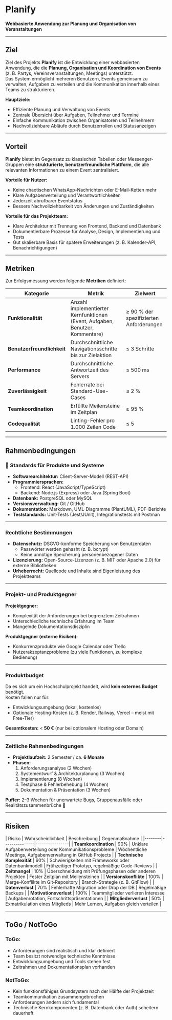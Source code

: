 # Planify 
**Webbasierte Anwendung zur Planung und Organisation von Veranstaltungen**

---

## Ziel

Ziel des Projekts **Planify** ist die Entwicklung einer webbasierten Anwendung, die die **Planung, Organisation und Koordination von Events** (z. B. Partys, Vereinsveranstaltungen, Meetings) unterstützt.  
Das System ermöglicht mehreren Benutzern, Events gemeinsam zu verwalten, Aufgaben zu verteilen und die Kommunikation innerhalb eines Teams zu strukturieren.  

**Hauptziele:**
- Effiziente Planung und Verwaltung von Events
- Zentrale Übersicht über Aufgaben, Teilnehmer und Termine
- Einfache Kommunikation zwischen Organisatoren und Teilnehmern
- Nachvollziehbare Abläufe durch Benutzerrollen und Statusanzeigen

---

## Vorteil

**Planify** bietet im Gegensatz zu klassischen Tabellen oder Messenger-Gruppen eine **strukturierte, benutzerfreundliche Plattform**, die alle relevanten Informationen zu einem Event zentralisiert.  

**Vorteile für Nutzer:**
- Keine chaotischen WhatsApp-Nachrichten oder E-Mail-Ketten mehr  
- Klare Aufgabenverteilung und Verantwortlichkeiten  
- Jederzeit abrufbarer Eventstatus  
- Bessere Nachvollziehbarkeit von Änderungen und Zuständigkeiten  

**Vorteile für das Projektteam:**
- Klare Architektur mit Trennung von Frontend, Backend und Datenbank  
- Dokumentierbare Prozesse für Analyse, Design, Implementierung und Tests  
- Gut skalierbare Basis für spätere Erweiterungen (z. B. Kalender-API, Benachrichtigungen)

---

## Metriken

Zur Erfolgsmessung werden folgende **Metriken** definiert:

| Kategorie | Metrik | Zielwert |
|------------|--------|-----------|
| **Funktionalität** | Anzahl implementierter Kernfunktionen (Event, Aufgaben, Benutzer, Kommentare) | ≥ 90 % der spezifizierten Anforderungen |
| **Benutzerfreundlichkeit** | Durchschnittliche Navigationsschritte bis zur Zielaktion | ≤ 3 Schritte |
| **Performance** | Durchschnittliche Antwortzeit des Servers | ≤ 500 ms |
| **Zuverlässigkeit** | Fehlerrate bei Standard-Use-Cases | ≤ 2 % |
| **Teamkoordination** | Erfüllte Meilensteine im Zeitplan | ≥ 95 % |
| **Codequalität** | Linting-Fehler pro 1.000 Zeilen Code | ≤ 5 |

---

## Rahmenbedingungen

### 🔧 Standards für Produkte und Systeme
- **Softwarearchitektur:** Client-Server-Modell (REST-API)
- **Programmiersprachen:**  
  - Frontend: React (JavaScript/TypeScript)  
  - Backend: Node.js (Express) oder Java (Spring Boot)
- **Datenbank:** PostgreSQL oder MySQL  
- **Versionsverwaltung:** Git / GitHub  
- **Dokumentation:** Markdown, UML-Diagramme (PlantUML), PDF-Berichte  
- **Teststandards:** Unit-Tests (Jest/JUnit), Integrationstests mit Postman

---

### Rechtliche Bestimmungen
- **Datenschutz:** DSGVO-konforme Speicherung von Benutzerdaten  
  - Passwörter werden gehasht (z. B. bcrypt)  
  - Keine unnötige Speicherung personenbezogener Daten  
- **Lizenzierung:** Open-Source-Lizenzen (z. B. MIT oder Apache 2.0) für externe Bibliotheken  
- **Urheberrecht:** Quellcode und Inhalte sind Eigenleistung des Projektteams  

---

### Projekt- und Produktgegner
**Projektgegner:**  
- Komplexität der Anforderungen bei begrenztem Zeitrahmen  
- Unterschiedliche technische Erfahrung im Team  
- Mangelnde Dokumentationsdisziplin  

**Produktgegner (externe Risiken):**  
- Konkurrenzprodukte wie Google Calendar oder Trello  
- Nutzerakzeptanzprobleme (zu viele Funktionen, zu komplexe Bedienung)  

---

### Produktbudget
Da es sich um ein Hochschulprojekt handelt, wird **kein externes Budget** benötigt.  
Kosten fallen nur für:
- Entwicklungsumgebung (lokal, kostenlos)  
- Optionale Hosting-Kosten (z. B. Render, Railway, Vercel – meist mit Free-Tier)  

**Gesamtkosten:** < **50 €** (nur bei optionalem Hosting oder Domain)

---

### Zeitliche Rahmenbedingungen
- **Projektlaufzeit:** 2 Semester / ca. **6 Monate**  
- **Phasen:**
  1. Anforderungsanalyse (2 Wochen)  
  2. Systementwurf & Architekturplanung (3 Wochen)  
  3. Implementierung (8 Wochen)  
  4. Testphase & Fehlerbehebung (4 Wochen)  
  5. Dokumentation & Präsentation (3 Wochen)  

**Puffer:** 2–3 Wochen für unerwartete Bugs, Gruppenausfälle oder Realitätszusammenbrüche 🥀  

---

## Risiken

| Risiko | Wahrscheinlichkeit | Beschreibung | Gegenmaßnahme |
|--------|---------------|----------------|
| **Teamkoordination** | 90% | Unklare Aufgabenverteilung oder Kommunikationsprobleme | Wöchentliche Meetings, Aufgabenverwaltung in GitHub Projects |
| **Technische Komplexität** | 60% | Schwierigkeiten mit Frameworks oder Datenbankmodell | Frühzeitiger Prototyp, regelmäßige Code-Reviews |
| **Zeitmangel** | 10% | Überschneidung mit Prüfungsphasen oder anderen Projekten | Fester Zeitplan mit Meilensteinen |
| **Versionskonflikte** | 100% | Merge-Konflikte im Git-Repository | Branch-Strategie (z. B. GitFlow) |
| **Datenverlust** | 70% | Fehlerhafte Migration oder Drop der DB | Regelmäßige Backups |
| **Motivationsverlust** | 100% | Teammitglieder verlieren Interesse | Aufgabenrotation, Fortschrittspräsentationen |
| **Mitgliederverlust** | 50% | Exmatrikulation eines Mitglieds | Mehr Lernen, Aufgaben gleich verteilen |

---

## ToGo / NotToGo

### **ToGo:**
- Anforderungen sind realistisch und klar definiert  
- Team besitzt notwendige technische Kenntnisse  
- Entwicklungsumgebung und Tools stehen fest  
- Zeitrahmen und Dokumentationsplan vorhanden  

### **NotToGo:**
- Kein funktionsfähiges Grundsystem nach der Hälfte der Projektzeit  
- Teamkommunikation zusammengebrochen  
- Anforderungen ändern sich fundamental  
- Technische Kernkomponenten (z. B. Datenbank oder Auth) scheitern dauerhaft